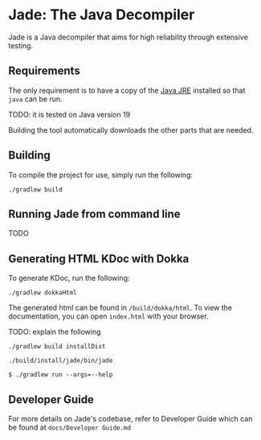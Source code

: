 # Jade: The Java Decompiler

Jade is a Java decompiler that aims for high reliability through extensive testing.

## Requirements

The only requirement is to have a copy of the [Java
JRE](http://www.oracle.com/technetwork/java/javase/downloads/index.html)
installed so that `java` can be run.

TODO: it is tested on Java version 19

Building the tool automatically downloads the other parts that are needed.

## Building

To compile the project for use, simply run the following:

```shell
./gradlew build
```

## Running Jade from command line
TODO

## Generating HTML KDoc with Dokka

To generate KDoc, run the following:

```shell
./gradlew dokkaHtml
```

The generated html can be found in `/build/dokka/html`. To view the documentation, you can open `index.html` with your browser.

TODO: explain the following

    ./gradlew build installDist

    ./build/install/jade/bin/jade

    $ ./gradlew run --args=--help

## Developer Guide

For more details on Jade's codebase, refer to Developer Guide which can be found at `docs/Developer Guide.md`
